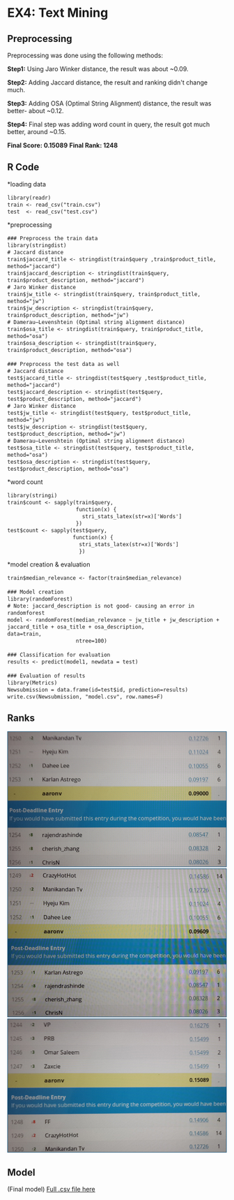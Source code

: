EX4: Text Mining
================

Preprocessing
-------------

Preprocessing was done using the following methods:

**Step1:**
Using Jaro Winker distance, the result was about ~0.09.

**Step2:**
Adding Jaccard distance, the result and ranking didn't change much.

**Step3:**
Adding OSA (Optimal String Alignment) distance, the result was better- about ~0.12.

**Step4:**
Final step was adding word count in query, the result got much better, around ~0.15.

**Final Score: 0.15089**
**Final Rank: 1248**


R Code
------

*loading data
```{r}
library(readr)
train <- read_csv("train.csv")
test  <- read_csv("test.csv")
```

*preprocessing
```{r}
### Preprocess the train data
library(stringdist)
# Jaccard distance
train$jaccard_title <- stringdist(train$query ,train$product_title, method="jaccard") 
train$jaccard_description <- stringdist(train$query, train$product_description, method="jaccard")
# Jaro Winker distance
train$jw_title <- stringdist(train$query, train$product_title, method="jw") 
train$jw_description <- stringdist(train$query, train$product_description, method="jw") 
# Damerau–Levenshtein (Optimal string alignment distance)
train$osa_title <- stringdist(train$query, train$product_title, method="osa") 
train$osa_description <- stringdist(train$query, train$product_description, method="osa") 

### Preprocess the test data as well
# Jaccard distance
test$jaccard_title <- stringdist(test$query ,test$product_title, method="jaccard") 
test$jaccard_description <- stringdist(test$query, test$product_description, method="jaccard")
# Jaro Winker distance
test$jw_title <- stringdist(test$query, test$product_title, method="jw") 
test$jw_description <- stringdist(test$query, test$product_description, method="jw")
# Damerau–Levenshtein (Optimal string alignment distance)
test$osa_title <- stringdist(test$query, test$product_title, method="osa") 
test$osa_description <- stringdist(test$query, test$product_description, method="osa") 
```

*word count
```{r}
library(stringi)
train$count <- sapply(train$query,
                      function(x) {
                        stri_stats_latex(str=x)['Words']
                      })
test$count <- sapply(test$query,
                     function(x) {
                       stri_stats_latex(str=x)['Words']
                       })
```


*model creation & evaluation

```{r}
train$median_relevance <- factor(train$median_relevance)

### Model creation
library(randomForest)
# Note: jaccard_description is not good- causing an error in randomforest
model <- randomForest(median_relevance ~ jw_title + jw_description + jaccard_title + osa_title + osa_description,                               data=train,
                      ntree=100)

### Classification for evaluation
results <- predict(model1, newdata = test)

### Evaluation of results
library(Metrics)
Newsubmission = data.frame(id=test$id, prediction=results)
write.csv(Newsubmission, "model.csv", row.names=F) 
```

Ranks
-----

![rank1](1.jpg)
![rank2](2.jpg)
![rank3](3.jpg)


Model
-----

(Final model)
[Full .csv file here](model5.csv)
